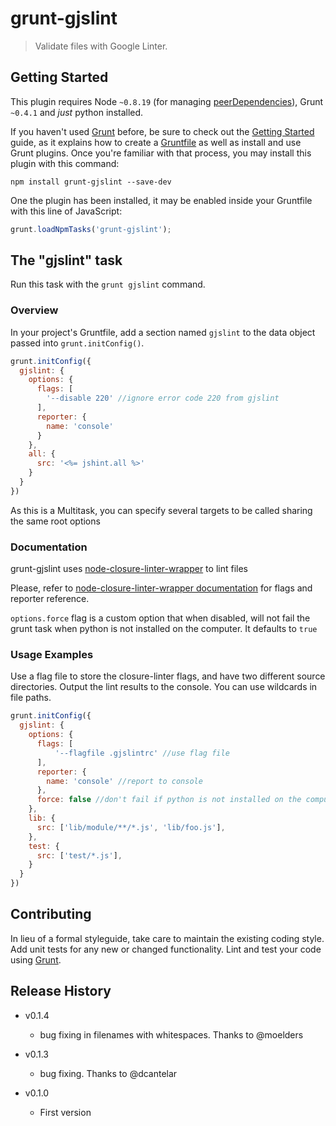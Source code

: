 # grunt-gjslint

> Validate files with Google Linter.

## Getting Started
This plugin requires Node `~0.8.19` (for managing [peerDependencies](http://blog.nodejs.org/2013/02/07/peer-dependencies/)), Grunt `~0.4.1` and *just* python installed.

If you haven't used [Grunt](http://gruntjs.com/) before, be sure to check out the [Getting Started](http://gruntjs.com/getting-started) guide, as it explains how to create a [Gruntfile](http://gruntjs.com/sample-gruntfile) as well as install and use Grunt plugins. Once you're familiar with that process, you may install this plugin with this command:

```shell
npm install grunt-gjslint --save-dev
```

One the plugin has been installed, it may be enabled inside your Gruntfile with this line of JavaScript:

```js
grunt.loadNpmTasks('grunt-gjslint');
```

## The "gjslint" task
Run this task with the `grunt gjslint` command.

### Overview
In your project's Gruntfile, add a section named `gjslint` to the data object passed into `grunt.initConfig()`.

```js
grunt.initConfig({
  gjslint: {
    options: {
      flags: [
        '--disable 220' //ignore error code 220 from gjslint
      ],
      reporter: {
        name: 'console'
      }
    },
    all: {
      src: '<%= jshint.all %>'
    }
  }
})
```

As this is a Multitask, you can specify several targets to be called sharing the same root options

### Documentation
grunt-gjslint uses [node-closure-linter-wrapper](https://github.com/jmendiara/node-closure-linter-wrapper)
to lint files

Please, refer to [node-closure-linter-wrapper documentation](https://github.com/jmendiara/node-closure-linter-wrapper)
for flags and reporter reference.

`options.force` flag is a custom option that when disabled, will not fail the grunt task when python is not installed on
the computer. It defaults to `true`


### Usage Examples

Use a flag file to store the closure-linter flags, and have two different source directories.
Output the lint results to the console. You can use wildcards in file paths.

```js
grunt.initConfig({
  gjslint: {
    options: {
      flags: [
          '--flagfile .gjslintrc' //use flag file
      ],
      reporter: {
        name: 'console' //report to console
      },
      force: false //don't fail if python is not installed on the computer
    },
    lib: {
      src: ['lib/module/**/*.js', 'lib/foo.js'],
    },
    test: {
      src: ['test/*.js'],
    }
  }
})
```



## Contributing
In lieu of a formal styleguide, take care to maintain the existing coding style. Add unit tests for any new or changed functionality. Lint and test your code using [Grunt](http://gruntjs.com/).

## Release History
* v0.1.4 
  * bug fixing in filenames with whitespaces. Thanks to @moelders

* v0.1.3 
    * bug fixing. Thanks to @dcantelar

* v0.1.0 
  * First version
